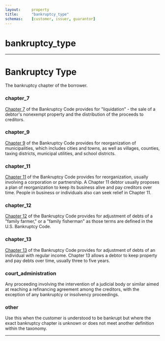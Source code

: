 ```yaml
---
layout:		property
title:		"bankruptcy_type"
schemas:	[customer, issuer, guarantor]
---
```


# bankruptcy_type

---

# Bankruptcy Type
The bankruptcy chapter of the borrower.

### chapter_7
[Chapter 7][chapter_7] of the Bankruptcy Code provides for "liquidation" - the sale of a debtor's nonexempt property and the distribution of the proceeds to creditors.

### chapter_9
[Chapter 9][chapter_9] of the Bankruptcy Code provides for reorganization of municipalities, which includes cities and towns, as well as villages, counties, taxing districts, municipal utilities, and school districts.

### chapter_11
[Chapter 11][chapter_11] of the Bankruptcy Code provides for reorganization, usually involving a corporation or partnership. A Chapter 11 debtor usually proposes a plan of reorganization to keep its business alive and pay creditors over time. People in business or individuals also can seek relief in Chapter 11.

### chapter_12
[Chapter 12][chapter_12] of the Bankruptcy Code provides for adjustment of debts of a "family farmer," or a "family fisherman" as those terms are defined in the U.S. Bankruptcy Code.

### chapter_13
[Chapter 13][chapter_13] of the Bankruptcy Code provides for adjustment of debts of an individual with regular income. Chapter 13 allows a debtor to keep property and pay debts over time, usually three to five years.

### court_administration
Any proceeding involving the intervention of a judicial body or similar aimed at reaching a refinancing agreement among the creditors, with the exception of any bankruptcy or insolvency proceedings.

### other
Use this when the customer is understood to be bankrupt but where the exact bankruptcy chapter is unknown or does not meet another definition within the taxonomy.


---

[chapter_7]: https://www.uscourts.gov/court-programs/bankruptcy/bankruptcy-basics/chapter-7-bankruptcy-basics
[chapter_9]: https://www.uscourts.gov/court-programs/bankruptcy/bankruptcy-basics/chapter-9-bankruptcy-basics
[chapter_11]: https://www.uscourts.gov/court-programs/bankruptcy/bankruptcy-basics/chapter-11-bankruptcy-basics
[chapter_12]: https://www.uscourts.gov/court-programs/bankruptcy/bankruptcy-basics/chapter-12-bankruptcy-basics
[chapter_13]: https://www.uscourts.gov/court-programs/bankruptcy/bankruptcy-basics/chapter-13-bankruptcy-basics